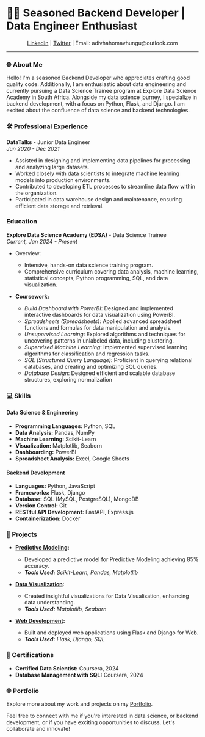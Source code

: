 # 👩‍💻 Seasoned Backend Developer | Data Engineer Enthusiast 

<div align="center">
  <a href="https://www.linkedin.com/in/adivhaho-mavhungu">LinkedIn</a> | <a href="https://twitter.com/Adivhaho_dev">Twitter</a> | Email: adivhahomavhungu@outlook.com
</div>

---

### 🌐 About Me

Hello! I'm a seasoned Backend Developer who appreciates crafting good quality code. Additionally, I am enthusiastic about data engineering and currently pursuing a Data Science Trainee program at Explore Data Science Academy in South Africa. Alongside my data science journey, I specialize in backend development, with a focus on Python, Flask, and Django. I am excited about the confluence of data science and backend technologies.

### 🛠️ Professional Experience


**DataTalks** - Junior Data Engineer  
*Jun 2020 - Dec 2021*

- Assisted in designing and implementing data pipelines for processing and analyzing large datasets.
- Worked closely with data scientists to integrate machine learning models into production environments.
- Contributed to developing ETL processes to streamline data flow within the organization.
- Participated in data warehouse design and maintenance, ensuring efficient data storage and retrieval.


### Education

**Explore Data Science Academy (EDSA)** - Data Science Trainee  
*Current, Jan 2024 - Present*

- Overview:
  - Intensive, hands-on data science training program.
  - Comprehensive curriculum covering data analysis, machine learning, statistical concepts, Python programming, SQL, and data visualization.

- **Coursework:**
  - *Build Dashboard with PowerBI*: Designed and implemented interactive dashboards for data visualization using PowerBI.
  - *Spreadsheets (Spreadsheets)*: Applied advanced spreadsheet functions and formulas for data manipulation and analysis.
  - *Unsupervised Learning*: Explored algorithms and techniques for uncovering patterns in unlabeled data, including clustering.
  - *Supervised Machine Learning*: Implemented supervised learning algorithms for classification and regression tasks.
  - *SQL (Structured Query Language)*: Proficient in querying relational databases, and creating and optimizing SQL queries.
  - *Database Design*: Designed efficient and scalable database structures, exploring normalization


### 💻 Skills

#### Data Science & Engineering

- **Programming Languages:** Python, SQL
- **Data Analysis:** Pandas, NumPy
- **Machine Learning:** Scikit-Learn
- **Visualization:** Matplotlib, Seaborn
- **Dashboarding:** PowerBI
- **Spreadsheet Analysis:** Excel, Google Sheets

#### Backend Development

- **Languages:** Python, JavaScript
- **Frameworks:** Flask, Django
- **Database:** SQL (MySQL, PostgreSQL), MongoDB
- **Version Control:** Git
- **RESTful API Development:** FastAPI, Express.js
- **Containerization:** Docker

### 🚀 Projects

- **[Predictive Modeling](https://github.com/your-username/project-link):**
  - Developed a predictive model for Predictive Modeling achieving 85% accuracy.  
  - _**Tools Used:** Scikit-Learn, Pandas, Matplotlib_

- **[Data Visualization]():**  
  - Created insightful visualizations for Data Visualisation, enhancing data understanding.  
  - _**Tools Used:** Matplotlib, Seaborn_

- **[Web Development]():**  
  - Built and deployed web applications using Flask and Django for Web.  
  - _**Tools Used:** Flask, Django, SQL_

### 📜 Certifications

- **Certified Data Scientist:** Coursera, 2024
- **Database Management with SQL:** Coursera, 2024

### 🌐 Portfolio

Explore more about my work and projects on my [Portfolio](https://your-portfolio-link.com).


Feel free to connect with me if you're interested in data science, or backend development, or if you have exciting opportunities to discuss. Let's collaborate and innovate!

